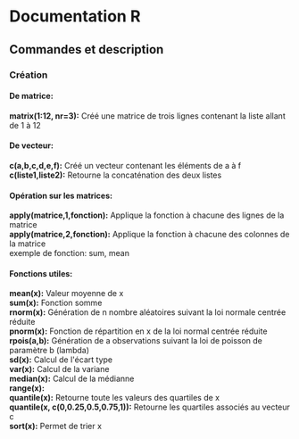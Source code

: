 # Documentation R

## Commandes et description
### Création 
#### De matrice:
**matrix(1:12, nr=3):** Créé une matrice de trois lignes contenant la liste allant de 1 à 12  
#### De vecteur:
**c(a,b,c,d,e,f):** Créé un vecteur contenant les éléments de a à f  
**c(liste1,liste2):** Retourne la concaténation des deux listes  
#### Opération sur les matrices:
**apply(matrice,1,fonction):** Applique la fonction à chacune des lignes de la matrice  
**apply(matrice,2,fonction):** Applique la fonction à chacune des colonnes de la matrice  
exemple de fonction: sum, mean  

#### Fonctions utiles:
**mean(x):** Valeur moyenne de x  
**sum(x):** Fonction somme  
**rnorm(x):** Génération de n nombre aléatoires suivant la loi normale centrée réduite  
**pnorm(x):** Fonction de répartition en x de la loi normal centrée réduite  
**rpois(a,b):** Génération de a observations suivant la loi de poisson de paramètre b (lambda)  
**sd(x):** Calcul de l'écart type  
**var(x):** Calcul de la variane  
**median(x):** Calcul de la médianne  
**range(x):**  
**quantile(x):** Retourne toute les valeurs des quartiles de x  
**quantile(x, c(0,0.25,0.5,0.75,1)):** Retourne les quartiles associés au vecteur c  
**sort(x):** Permet de trier x  